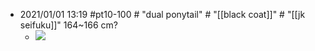- 2021/01/01 13:19 #pt10-100 # "dual ponytail" # "[[black coat]]" # "[[jk seifuku]]"   164~166 cm?
    - ![](https://firebasestorage.googleapis.com/v0/b/firescript-577a2.appspot.com/o/imgs%2Fapp%2FXELiu-NovaKG%2F_Aj5vBpqxc.png?alt=media&token=2412e809-3741-4795-9aaa-f6bc071441b0)
